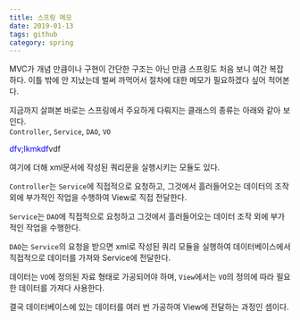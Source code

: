 ```yaml
---
title: 스프링 메모
date: 2019-01-13
tags: github 
category: spring
---
```


MVC가 개념 만큼이나 구현이 간단한 구조는 아닌 만큼 스프링도 처음 보니 여간 복잡하다. 
이틀 밖에 안 지났는데 벌써 까먹어서 절차에 대한 메모가 필요하겠다 싶어 적어본다.

지금까지 살펴본 바로는 스프링에서 주요하게 다뤄지는 클래스의 종류는 아래와 같아 보인다.
<br>`Controller`, `Service`, `DAO`, `VO`

<p><span style="color: rgb(9, 0, 255);">dfv;lkmkdf</span>vdf</p>

여기에 더해 xml문서에 작성된 쿼리문을 실행시키는 모듈도 있다.

`Controller`는 `Service`에 직접적으로 요청하고, 그것에서 흘러들어오는 데이터의 조작 외에 부가적인 작업을 수행하여 View로 직접 전달한다.

`Service`는 `DAO`에 직접적으로 요청하고 그것에서 흘러들어오는 데이터 조작 외에 부가적인 작업을 수행한다. 

`DAO`는 `Service`의 요청을 받으면 xml로 작성된 쿼리 모듈을 실행하여 데이터베이스에서 직접적으로 데이터를 가져와 Service에 전달한다.

데이터는 `VO`에 정의된 자료 형태로 가공되어야 하며, `View`에서는 `VO`의 정의에 따라 필요한 데이터를 가져다 사용한다.


결국 데이터베이스에 있는 데이터를 여러 번 가공하여 View에 전달하는 과정인 셈이다. 



